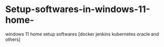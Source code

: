 # Setup-softwares-in-windows-11-home-
windows 11 home setup softwares [docker jenkins kubernetes oracle and others]
